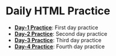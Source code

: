 # Daily HTML Practice 

- **[Day-1 Practice](../../tree/Day-1)**: First day practice
- **[Day-2 Practice](../../tree/Day-2)**: Second day practice 
- **[Day-3 Practice](../../tree/Day-3)**: Third day practice
- **[Day-4 Practice](../../tree/Day-4)**: Fourth day practice
